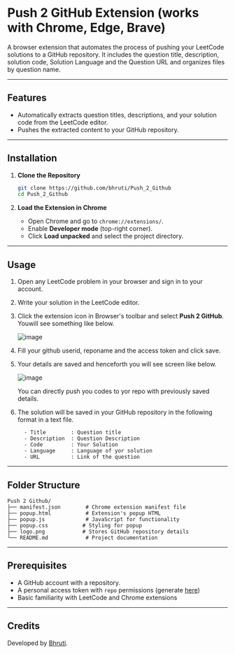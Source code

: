 # Push 2 GitHub Extension (works with Chrome, Edge, Brave)

A browser extension that automates the process of pushing your LeetCode solutions to a GitHub repository. It includes the question title, description, solution code, Solution Language and the Question URL and organizes files by question name.

---

## Features
- Automatically extracts question titles, descriptions, and your solution code from the LeetCode editor.
- Pushes the extracted content to your GitHub repository.

---

## Installation

1. **Clone the Repository**
   ```bash
   git clone https://github.com/bhruti/Push_2_Github
   cd Push_2_Github
   ```

2. **Load the Extension in Chrome**
   - Open Chrome and go to `chrome://extensions/`.
   - Enable **Developer mode** (top-right corner).
   - Click **Load unpacked** and select the project directory.


---

## Usage

1. Open any LeetCode problem in your browser and sign in to your account.
2. Write your solution in the LeetCode editor.
3. Click the extension icon in Browser's toolbar and select **Push 2 GitHub**. Youwill see something like below.
   
   ![image](https://github.com/user-attachments/assets/aeaa1723-6735-42c7-b3bb-6b907eaedcfe)
   
4. Fill your github userid, reponame and the access token and click save.
5. Your details are saved and henceforth you will see screen like below.
   
   ![image](https://github.com/user-attachments/assets/9e377482-e8d0-46e1-891e-f3bbda0fc87c)
   
   You can directly push you codes to yor repo with previously saved details.
6. The solution will be saved in your GitHub repository in the following format in a text file.
   ```
     - Title        : Question title
     - Description  : Question Description
     - Code         : Your Solution
     - Language     : Language of yor solution
     - URL          : Link of the question
   ```

---

## Folder Structure

```
Push 2 Github/
├── manifest.json        # Chrome extension manifest file
├── popup.html           # Extension's popup HTML
├── popup.js             # JavaScript for functionality
├── popup.css           # Styling for popup
├── logo.png            # Stores GitHub repository details
└── README.md            # Project documentation

```

---

## Prerequisites

- A GitHub account with a repository.
- A personal access token with `repo` permissions (generate [here](https://github.com/settings/tokens))
- Basic familiarity with LeetCode and Chrome extensions
  
---

## Credits

Developed by [Bhruti](https://github.com/bhruti).
